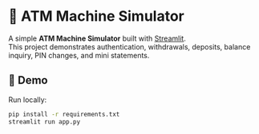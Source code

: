 # 🏧 ATM Machine Simulator

A simple **ATM Machine Simulator** built with [Streamlit]([https://streamlit.io/](https://atm-machine.streamlit.app/)).  
This project demonstrates authentication, withdrawals, deposits, balance inquiry, PIN changes, and mini statements.

## 🚀 Demo
Run locally:
```bash
pip install -r requirements.txt
streamlit run app.py
